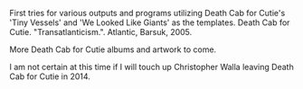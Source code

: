 First tries for various outputs and programs utilizing Death Cab for Cutie's 'Tiny Vessels' and 'We Looked Like Giants' as the templates.  Death Cab for Cutie. "Transatlanticism.". Atlantic, Barsuk, 2005.

More Death Cab for Cutie albums and artwork to come.

I am not certain at this time if I will touch up Christopher Walla leaving Death Cab for Cutie in 2014.

